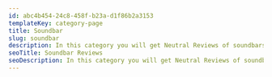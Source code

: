 ```yaml
---
id: abc4b454-24c8-458f-b23a-d1f86b2a3153
templateKey: category-page
title: Soundbar
slug: soundbar
description: In this category you will get Neutral Reviews of soundbars
seoTitle: Soundbar Reviews
seoDescription: In this category you will get Neutral Reviews of soundbars
---
```

